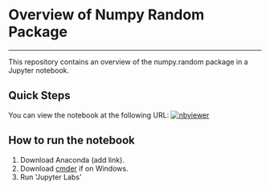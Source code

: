 # Overview of Numpy Random Package

***

This repository contains an overview of the numpy.random package in a Jupyter notebook.
## Quick Steps
You can view the notebook at the following URL:
[![nbviewer](https://raw.githubusercontent.com/jupyter/design/master/logos/Badges/nbviewer_badge.svg)](https://nbviewer.org/github/BettyAtt/numpy-random/blob/main/Untitled.ipynb)


## How to run the notebook

1. Download Anaconda (add link).
2. Download [cmder]() if on Windows.
3. Run 'Jupyter Labs'